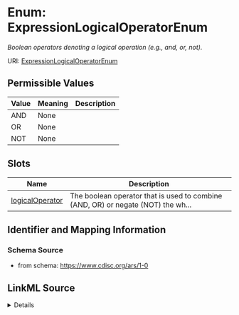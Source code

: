 # Enum: ExpressionLogicalOperatorEnum




_Boolean operators denoting a logical operation (e.g., and, or, not)._



URI: [ExpressionLogicalOperatorEnum](ExpressionLogicalOperatorEnum)

## Permissible Values

| Value | Meaning | Description |
| --- | --- | --- |
| AND | None |  |
| OR | None |  |
| NOT | None |  |




## Slots

| Name | Description |
| ---  | --- |
| [logicalOperator](logicalOperator.md) | The boolean operator that is used to combine (AND, OR) or negate (NOT) the wh... |






## Identifier and Mapping Information







### Schema Source


* from schema: https://www.cdisc.org/ars/1-0




## LinkML Source

<details>
```yaml
name: ExpressionLogicalOperatorEnum
description: Boolean operators denoting a logical operation (e.g., and, or, not).
from_schema: https://www.cdisc.org/ars/1-0
rank: 1000
permissible_values:
  AND:
    text: AND
  OR:
    text: OR
  NOT:
    text: NOT

```
</details>
